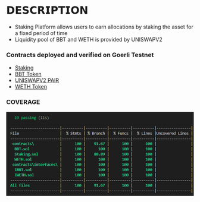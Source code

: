 # 𝗗𝗘𝗦𝗖𝗥𝗜𝗣𝗧𝗜𝗢𝗡
- Staking Platform allows users to earn allocations by staking the asset for a fixed period of time
- Liquidity pool of BBT and WETH is provided by UNISWAPV2


### Contracts deployed and verified on Goerli Testnet
- [Staking](https://goerli.etherscan.io/address/0x81682a8140Ae5D28d9a88DfAc6aECC930DE3973d) 
- [BBT Token](https://goerli.etherscan.io/address/0x57416132eC5E29E78dF198d4bc42D12769D409AB)
- [UNISWAPV2 PAIR](https://goerli.etherscan.io/address/0xC69067F9267ce183DC57CA7e1Ef318cDd137569D)
- [WETH Token](https://goerli.etherscan.io/address/0x57Ea1F4d30cCfE047b5bDF593CFEED3Cd56Ea086)

### COVERAGE
![TEST](https://github.com/juuroudojo/juuroudojo/blob/main/images/DSA.PNG)
